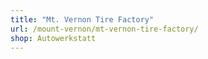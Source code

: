 ```yaml
---
title: "Mt. Vernon Tire Factory"
url: /mount-vernon/mt-vernon-tire-factory/
shop: Autowerkstatt
---
```

